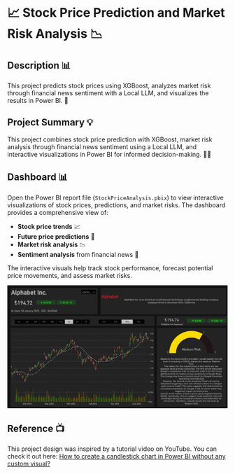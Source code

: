 # 📈 Stock Price Prediction and Market Risk Analysis 📉

## Description 📊

This project predicts stock prices using XGBoost, analyzes market risk through financial news sentiment with a Local LLM, and visualizes the results in Power BI. 🚀

## Project Summary 💡

This project combines stock price prediction with XGBoost, market risk analysis through financial news sentiment using a Local LLM, and interactive visualizations in Power BI for informed decision-making. 🧠💼

## Dashboard 📊

Open the Power BI report file (`StockPriceAnalysis.pbix`) to view interactive visualizations of stock prices, predictions, and market risks. The dashboard provides a comprehensive view of:

- **Stock price trends** 📈
- **Future price predictions** 🔮
- **Market risk analysis** 📉
- **Sentiment analysis** from financial news 📰

The interactive visuals help track stock performance, forecast potential price movements, and assess market risks.

![Alt text](documents/dashboard.png?raw=true "Dashboard")

## Reference 📺
This project design was inspired by a tutorial video on YouTube. You can check it out here: <a href="https://www.youtube.com/watch?v=ySU-gMYEoek">How to create a candlestick chart in Power BI without any custom visual?</a>

